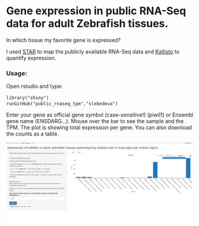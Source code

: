 # Gene expression in public RNA-Seq data for adult Zebrafish tissues.

In which tissue my favorite gene is expressed?

I used [STAR](https://github.com/alexdobin/STAR) to map the publicly available RNA-Seq data and [Kallisto](https://github.com/pachterlab/kallisto) to quantify expression.

### Usage:
Open rstudio and type:
```{r}
library("shiny")
runGitHub("public_rnaseq_tpm","slebedeva")
```

Enter your gene as official gene symbol (case-sensitive!) (piwil1) or Ensembl gene name (ENSDARG...).
Mouse over the bar to see the sample and the TPM. The plot is showing total expression per gene.
You can also download the counts as a table.

![](Screenshot.png)

